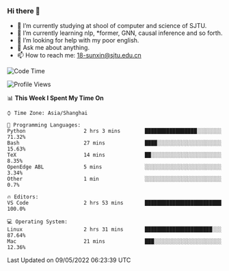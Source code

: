 ### Hi there 👋

<!--
**sunxin000/sunxin000** is a ✨ _special_ ✨ repository because its `README.md` (this file) appears on your GitHub profile.

Here are some ideas to get you started:

- 🔭 I’m currently working on ...
- 🌱 I’m currently learning ...
- 👯 I’m looking to collaborate on ...
- 🤔 I’m looking for help with ...
- 💬 Ask me about ...
- 📫 How to reach me: ...
- 😄 Pronouns: ...
- ⚡ Fun fact: ...
-->
- 🏫 I’m currently studying at shool of computer and science of SJTU.
- 🌱 I’m currently learning nlp, \*former, GNN, causal inference and so forth.
- 🤔 I’m looking for help with my poor english.
- 💬 Ask me about anything.
- 📫 How to reach me: 18-sunxin@sjtu.edu.cn
<!--START_SECTION:waka-->
![Code Time](http://img.shields.io/badge/Code%20Time-185%20hrs%2049%20mins-blue)

![Profile Views](http://img.shields.io/badge/Profile%20Views-5-blue)

📊 **This Week I Spent My Time On** 

```text
⌚︎ Time Zone: Asia/Shanghai

💬 Programming Languages: 
Python                   2 hrs 3 mins        █████████████████░░░░░░░░   71.32% 
Bash                     27 mins             ████░░░░░░░░░░░░░░░░░░░░░   15.63% 
TeX                      14 mins             ██░░░░░░░░░░░░░░░░░░░░░░░   8.35% 
OpenEdge ABL             5 mins              ░░░░░░░░░░░░░░░░░░░░░░░░░   3.34% 
Other                    1 min               ░░░░░░░░░░░░░░░░░░░░░░░░░   0.7%

🔥 Editors: 
VS Code                  2 hrs 53 mins       █████████████████████████   100.0%

💻 Operating System: 
Linux                    2 hrs 31 mins       ██████████████████████░░░   87.64% 
Mac                      21 mins             ███░░░░░░░░░░░░░░░░░░░░░░   12.36%

```


 Last Updated on 09/05/2022 06:23:39 UTC
<!--END_SECTION:waka-->

